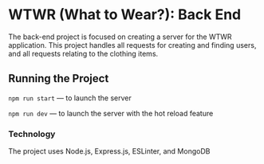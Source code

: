 # WTWR (What to Wear?): Back End

The back-end project is focused on creating a server for the WTWR application. This project handles all requests for creating and finding users, and all requests relating to the clothing items.

## Running the Project

`npm run start` — to launch the server

`npm run dev` — to launch the server with the hot reload feature

### Technology

The project uses Node.js, Express.js, ESLinter, and MongoDB
